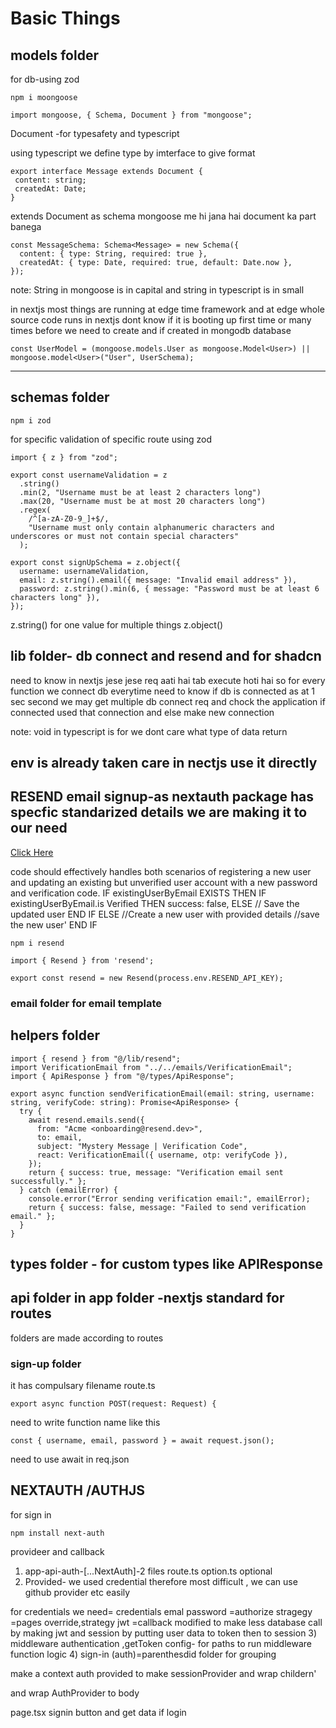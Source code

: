 # Basic Things
## models folder
for db-using zod
```
npm i moongoose
```
```
import mongoose, { Schema, Document } from "mongoose";
```
Document -for typesafety and typescript

 using typescript we define type by imterface to give format
 ```
 export interface Message extends Document {
  content: string;
  createdAt: Date;
}
```
extends Document as schema mongoose me hi jana hai document ka part banega
```
const MessageSchema: Schema<Message> = new Schema({
  content: { type: String, required: true },
  createdAt: { type: Date, required: true, default: Date.now },
});
```

note: String in mongoose is in capital and string in typescript is in small

in nextjs most things are running at edge time framework and at edge whole source code runs
in nextjs dont know if it is booting up first time or many times before we need to create and if created in mongodb database

```
const UserModel = (mongoose.models.User as mongoose.Model<User>) || mongoose.model<User>("User", UserSchema);
```
---

##  schemas folder
```
npm i zod
```
for specific validation of specific route using zod

```
import { z } from "zod";

export const usernameValidation = z
  .string()
  .min(2, "Username must be at least 2 characters long")
  .max(20, "Username must be at most 20 characters long")
  .regex(
    /^[a-zA-Z0-9_]+$/,
    "Username must only contain alphanumeric characters and underscores or must not contain special characters"
  );

export const signUpSchema = z.object({
  username: usernameValidation,
  email: z.string().email({ message: "Invalid email address" }),
  password: z.string().min(6, { message: "Password must be at least 6 characters long" }),
});

```
z.string() for one value for multiple things z.object()



## lib folder- db connect and resend and for shadcn
need to know in nextjs jese jese req aati hai tab execute hoti hai
so for every function we connect db everytime
need to know  if db is connected as at 1 sec second we may get multiple db connect req and chock the application
if connected used that connection and else make new connection

note: void in typescript is for we dont care what type of data return

## env is already taken care in nectjs use it directly

## RESEND email signup-as nextauth package has specfic standarized details we are making it to our need
[Click Here](https://resend.com/)

code should effectively handles both scenarios of registering a new user and
updating an existing but unverified user account with a new password and verification code.
    IF existingUserByEmail EXISTS THEN
        IF existingUserByEmail.is Verified THEN
            success: false,
        ELSE
          // Save the updated user
        END IF
    ELSE
        //Create a new user with provided details
        //save the new user'
    END IF
```
npm i resend
```

```
import { Resend } from 'resend';

export const resend = new Resend(process.env.RESEND_API_KEY);
```

### email folder for email template
## helpers folder
```
import { resend } from "@/lib/resend";
import VerificationEmail from "../../emails/VerificationEmail";
import { ApiResponse } from "@/types/ApiResponse";

export async function sendVerificationEmail(email: string, username: string, verifyCode: string): Promise<ApiResponse> {
  try {
    await resend.emails.send({
      from: "Acme <onboarding@resend.dev>",
      to: email,
      subject: "Mystery Message | Verification Code",
      react: VerificationEmail({ username, otp: verifyCode }),
    });
    return { success: true, message: "Verification email sent successfully." };
  } catch (emailError) {
    console.error("Error sending verification email:", emailError);
    return { success: false, message: "Failed to send verification email." };
  }
}
```

## types folder - for custom types like APIResponse

## api folder in app folder -nextjs standard for routes
folders are made according to routes
### sign-up folder
it has compulsary filename route.ts
```
export async function POST(request: Request) {
```
need to write function name like this

```
const { username, email, password } = await request.json();
```
need to use await in req.json 

## NEXTAUTH /AUTHJS
for sign in

```
npm install next-auth
```
provideer and callback

1) app-api-auth-[...NextAuth]-2 files route.ts option.ts optional
2) Provided- we used credential therefore most difficult , we can use github provider etc easily

for credentials we need= credentials emal password
                       =authorize stragegy
                       =pages override,strategy jwt
                       =callback modified to make less database call by making jwt and session by putting user data to token then to session
3) middleware
authentication ,getToken 
config- for paths to run middleware function logic
4) sign-in
(auth)=parenthesdid folder for grouping

make a context auth provided to make sessionProvider and wrap childern'

and wrap AuthProvider to body

page.tsx signin button and get data if login